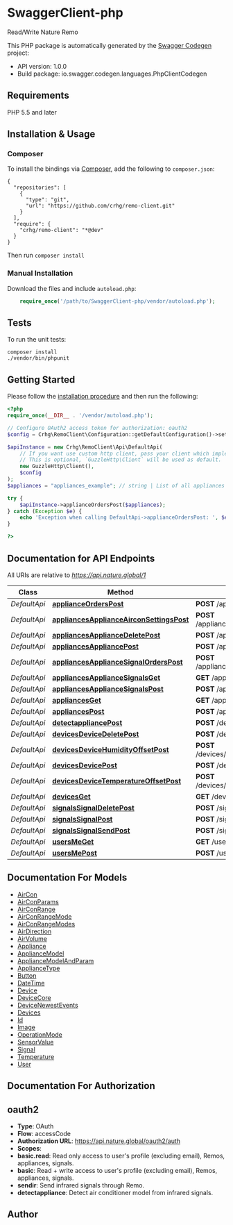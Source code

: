 # SwaggerClient-php
Read/Write Nature Remo

This PHP package is automatically generated by the [Swagger Codegen](https://github.com/swagger-api/swagger-codegen) project:

- API version: 1.0.0
- Build package: io.swagger.codegen.languages.PhpClientCodegen

## Requirements

PHP 5.5 and later

## Installation & Usage
### Composer

To install the bindings via [Composer](http://getcomposer.org/), add the following to `composer.json`:

```
{
  "repositories": [
    {
      "type": "git",
      "url": "https://github.com/crhg/remo-client.git"
    }
  ],
  "require": {
    "crhg/remo-client": "*@dev"
  }
}
```

Then run `composer install`

### Manual Installation

Download the files and include `autoload.php`:

```php
    require_once('/path/to/SwaggerClient-php/vendor/autoload.php');
```

## Tests

To run the unit tests:

```
composer install
./vendor/bin/phpunit
```

## Getting Started

Please follow the [installation procedure](#installation--usage) and then run the following:

```php
<?php
require_once(__DIR__ . '/vendor/autoload.php');

// Configure OAuth2 access token for authorization: oauth2
$config = Crhg\RemoClient\Configuration::getDefaultConfiguration()->setAccessToken('YOUR_ACCESS_TOKEN');

$apiInstance = new Crhg\RemoClient\Api\DefaultApi(
    // If you want use custom http client, pass your client which implements `GuzzleHttp\ClientInterface`.
    // This is optional, `GuzzleHttp\Client` will be used as default.
    new GuzzleHttp\Client(),
    $config
);
$appliances = "appliances_example"; // string | List of all appliances' IDs comma separated

try {
    $apiInstance->applianceOrdersPost($appliances);
} catch (Exception $e) {
    echo 'Exception when calling DefaultApi->applianceOrdersPost: ', $e->getMessage(), PHP_EOL;
}

?>
```

## Documentation for API Endpoints

All URIs are relative to *https://api.nature.global/1*

Class | Method | HTTP request | Description
------------ | ------------- | ------------- | -------------
*DefaultApi* | [**applianceOrdersPost**](docs/Api/DefaultApi.md#applianceorderspost) | **POST** /appliance_orders | 
*DefaultApi* | [**appliancesApplianceAirconSettingsPost**](docs/Api/DefaultApi.md#appliancesapplianceairconsettingspost) | **POST** /appliances/{appliance}/aircon_settings | 
*DefaultApi* | [**appliancesApplianceDeletePost**](docs/Api/DefaultApi.md#appliancesappliancedeletepost) | **POST** /appliances/{appliance}/delete | 
*DefaultApi* | [**appliancesAppliancePost**](docs/Api/DefaultApi.md#appliancesappliancepost) | **POST** /appliances/{appliance} | 
*DefaultApi* | [**appliancesApplianceSignalOrdersPost**](docs/Api/DefaultApi.md#appliancesappliancesignalorderspost) | **POST** /appliances/{appliance}/signal_orders | 
*DefaultApi* | [**appliancesApplianceSignalsGet**](docs/Api/DefaultApi.md#appliancesappliancesignalsget) | **GET** /appliances/{appliance}/signals | 
*DefaultApi* | [**appliancesApplianceSignalsPost**](docs/Api/DefaultApi.md#appliancesappliancesignalspost) | **POST** /appliances/{appliance}/signals | 
*DefaultApi* | [**appliancesGet**](docs/Api/DefaultApi.md#appliancesget) | **GET** /appliances | 
*DefaultApi* | [**appliancesPost**](docs/Api/DefaultApi.md#appliancespost) | **POST** /appliances | 
*DefaultApi* | [**detectappliancePost**](docs/Api/DefaultApi.md#detectappliancepost) | **POST** /detectappliance | 
*DefaultApi* | [**devicesDeviceDeletePost**](docs/Api/DefaultApi.md#devicesdevicedeletepost) | **POST** /devices/{device}/delete | 
*DefaultApi* | [**devicesDeviceHumidityOffsetPost**](docs/Api/DefaultApi.md#devicesdevicehumidityoffsetpost) | **POST** /devices/{device}/humidity_offset | 
*DefaultApi* | [**devicesDevicePost**](docs/Api/DefaultApi.md#devicesdevicepost) | **POST** /devices/{device} | 
*DefaultApi* | [**devicesDeviceTemperatureOffsetPost**](docs/Api/DefaultApi.md#devicesdevicetemperatureoffsetpost) | **POST** /devices/{device}/temperature_offset | 
*DefaultApi* | [**devicesGet**](docs/Api/DefaultApi.md#devicesget) | **GET** /devices | 
*DefaultApi* | [**signalsSignalDeletePost**](docs/Api/DefaultApi.md#signalssignaldeletepost) | **POST** /signals/{signal}/delete | 
*DefaultApi* | [**signalsSignalPost**](docs/Api/DefaultApi.md#signalssignalpost) | **POST** /signals/{signal} | 
*DefaultApi* | [**signalsSignalSendPost**](docs/Api/DefaultApi.md#signalssignalsendpost) | **POST** /signals/{signal}/send | 
*DefaultApi* | [**usersMeGet**](docs/Api/DefaultApi.md#usersmeget) | **GET** /users/me | 
*DefaultApi* | [**usersMePost**](docs/Api/DefaultApi.md#usersmepost) | **POST** /users/me | 


## Documentation For Models

 - [AirCon](docs/Model/AirCon.md)
 - [AirConParams](docs/Model/AirConParams.md)
 - [AirConRange](docs/Model/AirConRange.md)
 - [AirConRangeMode](docs/Model/AirConRangeMode.md)
 - [AirConRangeModes](docs/Model/AirConRangeModes.md)
 - [AirDirection](docs/Model/AirDirection.md)
 - [AirVolume](docs/Model/AirVolume.md)
 - [Appliance](docs/Model/Appliance.md)
 - [ApplianceModel](docs/Model/ApplianceModel.md)
 - [ApplianceModelAndParam](docs/Model/ApplianceModelAndParam.md)
 - [ApplianceType](docs/Model/ApplianceType.md)
 - [Button](docs/Model/Button.md)
 - [DateTime](docs/Model/DateTime.md)
 - [Device](docs/Model/Device.md)
 - [DeviceCore](docs/Model/DeviceCore.md)
 - [DeviceNewestEvents](docs/Model/DeviceNewestEvents.md)
 - [Devices](docs/Model/Devices.md)
 - [Id](docs/Model/Id.md)
 - [Image](docs/Model/Image.md)
 - [OperationMode](docs/Model/OperationMode.md)
 - [SensorValue](docs/Model/SensorValue.md)
 - [Signal](docs/Model/Signal.md)
 - [Temperature](docs/Model/Temperature.md)
 - [User](docs/Model/User.md)


## Documentation For Authorization


## oauth2

- **Type**: OAuth
- **Flow**: accessCode
- **Authorization URL**: https://api.nature.global/oauth2/auth
- **Scopes**: 
 - **basic.read**: Read only access to user's profile (excluding email), Remos, appliances, signals.
 - **basic**: Read + write access to user's profile (excluding email), Remos, appliances, signals.
 - **sendir**: Send infrared signals through Remo.
 - **detectappliance**: Detect air conditioner model from infrared signals.


## Author




